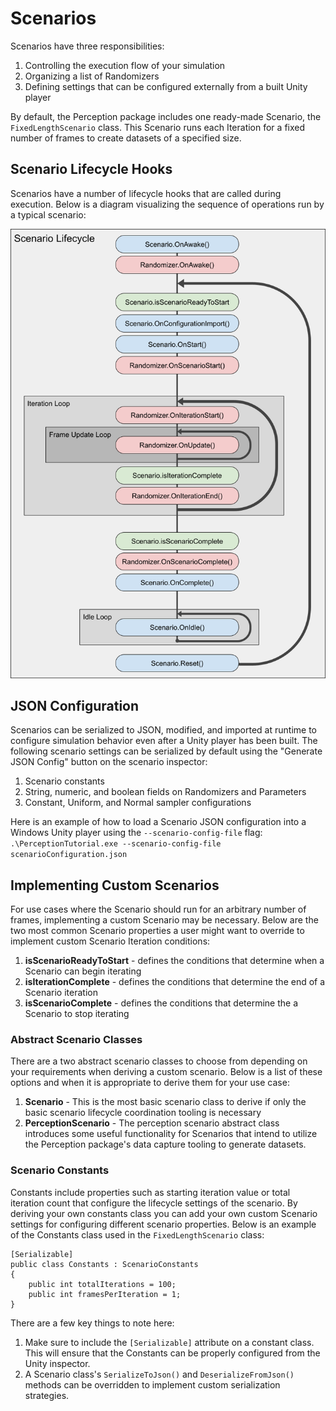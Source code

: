 # Scenarios

Scenarios have three responsibilities:
1. Controlling the execution flow of your simulation
2. Organizing a list of Randomizers
3. Defining settings that can be configured externally from a built Unity player 

By default, the Perception package includes one ready-made Scenario, the `FixedLengthScenario` class. This Scenario runs each Iteration for a fixed number of frames to create datasets of a specified size.


## Scenario Lifecycle Hooks

Scenarios have a number of lifecycle hooks that are called during execution. Below is a diagram visualizing the sequence of operations run by a typical scenario:

<p align="center">
<img src="Images/scenario-lifecycle-diagram.png" width="600"/>
</p>


## JSON Configuration

Scenarios can be serialized to JSON, modified, and imported at runtime to configure simulation behavior even after a Unity player has been built. The following scenario settings can be serialized by default using the "Generate JSON Config" button on the scenario inspector:
 1. Scenario constants
 2. String, numeric, and boolean fields on Randomizers and Parameters 
 3. Constant, Uniform, and Normal sampler configurations
 
 Here is an example of how to load a Scenario JSON configuration into a Windows Unity player using the `--scenario-config-file` flag:
 `.\PerceptionTutorial.exe --scenario-config-file scenarioConfiguration.json`


## Implementing Custom Scenarios

For use cases where the Scenario should run for an arbitrary number of frames, implementing a custom Scenario may be necessary. Below are the two most common Scenario properties a user might want to override to implement custom Scenario Iteration conditions:
1. **isScenarioReadyToStart** - defines the conditions that determine when a Scenario can begin iterating
1. **isIterationComplete** - defines the conditions that determine the end of a Scenario iteration
2. **isScenarioComplete** - defines the conditions that determine the a Scenario to stop iterating


### Abstract Scenario Classes

There are a two abstract scenario classes to choose from depending on your requirements when deriving a custom scenario. Below is a list of these options and when it is appropriate to derive them for your use case:
1. **Scenario<T>** - This is the most basic scenario class to derive if only the basic scenario lifecycle coordination tooling is necessary
2. **PerceptionScenario<T>** - The perception scenario abstract class introduces some useful functionality for Scenarios that intend to utilize the Perception package's data capture tooling to generate datasets.


### Scenario Constants
Constants include properties such as starting iteration value or total iteration count that configure the lifecycle settings of the scenario. By deriving your own constants class you can  add your own custom Scenario settings for configuring different scenario properties. Below is an example of the Constants class used in the `FixedLengthScenario` class:
```
[Serializable]
public class Constants : ScenarioConstants
{
    public int totalIterations = 100;
    public int framesPerIteration = 1;
}
```

There are a few key things to note here:
1. Make sure to include the `[Serializable]` attribute on a constant class. This will ensure that the Constants can be properly configured from the Unity inspector.
2. A Scenario class's `SerializeToJson()` and `DeserializeFromJson()` methods can be overridden to implement custom serialization strategies.
